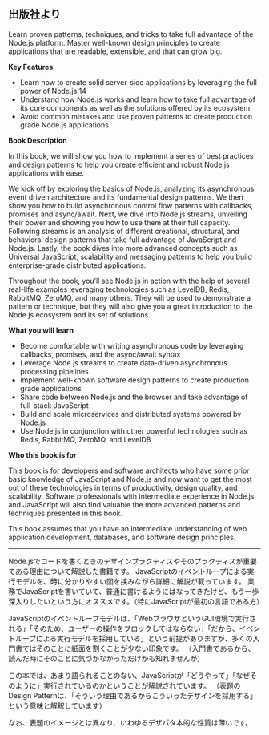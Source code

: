 ## 出版社より

Learn proven patterns, techniques, and tricks to take full advantage of the Node.js platform. Master well-known design principles to create applications that are readable, extensible, and that can grow big.

**Key Features**

* Learn how to create solid server-side applications by leveraging the full power of Node.js 14
* Understand how Node.js works and learn how to take full advantage of its core components as well as the solutions offered by its ecosystem
* Avoid common mistakes and use proven patterns to create production grade Node.js applications

**Book Description**

In this book, we will show you how to implement a series of best practices and design patterns to help you create efficient and robust Node.js applications with ease.

We kick off by exploring the basics of Node.js, analyzing its asynchronous event driven architecture and its fundamental design patterns. We then show you how to build asynchronous control flow patterns with callbacks, promises and async/await. Next, we dive into Node.js streams, unveiling their power and showing you how to use them at their full capacity. Following streams is an analysis of different creational, structural, and behavioral design patterns that take full advantage of JavaScript and Node.js. Lastly, the book dives into more advanced concepts such as Universal JavaScript, scalability and messaging patterns to help you build enterprise-grade distributed applications.

Throughout the book, you’ll see Node.js in action with the help of several real-life examples leveraging technologies such as LevelDB, Redis, RabbitMQ, ZeroMQ, and many others. They will be used to demonstrate a pattern or technique, but they will also give you a great introduction to the Node.js ecosystem and its set of solutions.

**What you will learn**

* Become comfortable with writing asynchronous code by leveraging callbacks, promises, and the async/await syntax
* Leverage Node.js streams to create data-driven asynchronous processing pipelines
* Implement well-known software design patterns to create production grade applications
* Share code between Node.js and the browser and take advantage of full-stack JavaScript
* Build and scale microservices and distributed systems powered by Node.js
* Use Node.js in conjunction with other powerful technologies such as Redis, RabbitMQ, ZeroMQ, and LevelDB

**Who this book is for**

This book is for developers and software architects who have some prior basic knowledge of JavaScript and Node.js and now want to get the most out of these technologies in terms of productivity, design quality, and scalability. Software professionals with intermediate experience in Node.js and JavaScript will also find valuable the more advanced patterns and techniques presented in this book.

This book assumes that you have an intermediate understanding of web application development, databases, and software design principles.


---

Node.jsでコードを書くときのデザインプラクティスやそのプラクティスが重要である理由について解説した書籍です。 JavaScriptのイベントループによる実行モデルを、時に分かりやすい図を挟みながら詳細に解説が載っています。 業務でJavaScriptを書いていて、普通に書けるようにはなってきたけど、もう一歩深入りしたいという方にオススメです。（特にJavaScriptが最初の言語である方）

JavaScriptのイベントループモデルは、「WebブラウザというGUI環境で実行される」「そのため、ユーザーの操作をブロックしてはならない」「だから、イベントループによる実行モデルを採用している」という前提がありますが、多くの入門書ではそのことに紙面を割くことが少ない印象です。 （入門書であるから、読んだ時にそのことに気づかなかっただけかも知れませんが）

この本では、あまり語られることのない、JavaScriptが「どうやって」「なぜそのように」実行されているのかということが解説されています。 （表題のDesign Patternは、「そういう理由であるからこういったデザインを採用する」という意味と解釈しています）

なお、表題のイメージとは異なり、いわゆるデザパタ本的な性質は薄いです。
